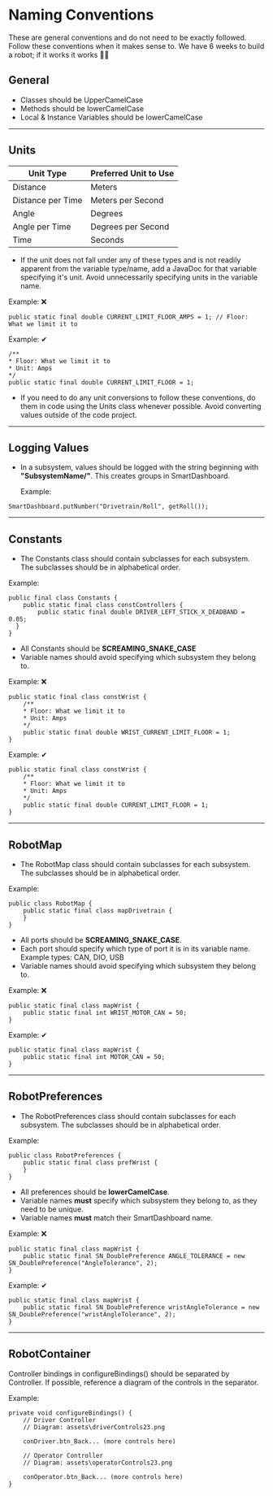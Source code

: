 # Naming Conventions
These are general conventions and do not need to be exactly followed. Follow these conventions when it makes sense to. We have 6 weeks to build a robot; if it works it works 🤷‍♂️

## General
- Classes should be UpperCamelCase
- Methods should be lowerCamelCase
- Local & Instance Variables should be lowerCamelCase

---
## Units
| Unit Type | Preferred Unit to Use |
| ---------- | ------------ |
| Distance | Meters |
| Distance per Time  | Meters per Second |
| Angle | Degrees |
| Angle per Time | Degrees per Second |
| Time | Seconds |

- If the unit does not fall under any of these types and is not readily apparent from the variable type/name, add a JavaDoc for that variable specifying it's unit. Avoid unnecessarily specifying units in the variable name.

Example: ❌
```
public static final double CURRENT_LIMIT_FLOOR_AMPS = 1; // Floor: What we limit it to
```
Example: ✔
```
/**
* Floor: What we limit it to
* Unit: Amps
*/
public static final double CURRENT_LIMIT_FLOOR = 1; 
```

- If you need to do any unit conversions to follow these conventions, do them in code using the Units class whenever possible. Avoid converting values outside of the code project.

---
## Logging Values
- In a subsystem, values should be logged with the string beginning with **"SubsystemName/"**. This creates groups in SmartDashboard. </p>
Example: 
```
SmartDashboard.putNumber("Drivetrain/Roll", getRoll());
```

---
## Constants
- The Constants class should contain subclasses for each subsystem. The subclasses should be in alphabetical order.

Example:
```
public final class Constants {
    public static final class constControllers {
        public static final double DRIVER_LEFT_STICK_X_DEADBAND = 0.05;
  }
}
```
- All Constants should be **SCREAMING_SNAKE_CASE** 
- Variable names should avoid specifying which subsystem they belong to.

Example: ❌
```
public static final class constWrist {
    /**
    * Floor: What we limit it to
    * Unit: Amps
    */
    public static final double WRIST_CURRENT_LIMIT_FLOOR = 1; 
}
```
Example: ✔
```
public static final class constWrist {
    /**
    * Floor: What we limit it to
    * Unit: Amps
    */
    public static final double CURRENT_LIMIT_FLOOR = 1; 
}
```

---
## RobotMap
- The RobotMap class should contain subclasses for each subsystem. The subclasses should be in alphabetical order.

Example:
```
public class RobotMap {
    public static final class mapDrivetrain {
    }
}
```
- All ports should be **SCREAMING_SNAKE_CASE**. 
- Each port should specify which type of port it is in its variable name. Example types: CAN, DIO, USB 
- Variable names should avoid specifying which subsystem they belong to. 

Example: ❌
```
public static final class mapWrist {
    public static final int WRIST_MOTOR_CAN = 50;
}
```
Example: ✔
```
public static final class mapWrist {
    public static final int MOTOR_CAN = 50;
}
```

---
## RobotPreferences
- The RobotPreferences class should contain subclasses for each subsystem. The subclasses should be in alphabetical order.

Example:
```
public class RobotPreferences {
    public static final class prefWrist {
    }
}
```
- All preferences should be **lowerCamelCase**. 
- Variable names **must** specify which subsystem they belong to, as they need to be unique. 
- Variable names **must** match their SmartDashboard name. 

Example: ❌
```
public static final class mapWrist {
    public static final SN_DoublePreference ANGLE_TOLERANCE = new SN_DoublePreference("AngleTolerance", 2);
}
```
Example: ✔
```
public static final class mapWrist {
    public static final SN_DoublePreference wristAngleTolerance = new SN_DoublePreference("wristAngleTolerance", 2);
}
```

---
## RobotContainer
Controller bindings in configureBindings() should be separated by Controller. If possible, reference a diagram of the controls in the separator.

Example:
```
private void configureBindings() {
    // Driver Controller
    // Diagram: assets\driverControls23.png

    conDriver.btn_Back... (more controls here)

    // Operator Controller
    // Diagram: assets\operatorControls23.png

    conOperator.btn_Back... (more controls here)
}
```
